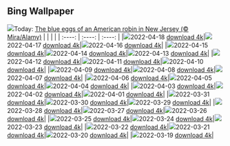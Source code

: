 ## Bing Wallpaper
![](./wallpaper/2022-04-18.jpg)Today: [The blue eggs of an American robin in New Jersey (© Mira/Alamy)](./wallpaper/2022-04-18.jpg)
|      |      |      |
| :----: | :----: | :----: |
|![](./wallpaper/2022-04-18_sm.jpg)2022-04-18 [download 4k](./wallpaper/2022-04-18.jpg)|![](./wallpaper/2022-04-17_sm.jpg)2022-04-17 [download 4k](./wallpaper/2022-04-17.jpg)|![](./wallpaper/2022-04-16_sm.jpg)2022-04-16 [download 4k](./wallpaper/2022-04-16.jpg)|
|![](./wallpaper/2022-04-15_sm.jpg)2022-04-15 [download 4k](./wallpaper/2022-04-15.jpg)|![](./wallpaper/2022-04-14_sm.jpg)2022-04-14 [download 4k](./wallpaper/2022-04-14.jpg)|![](./wallpaper/2022-04-13_sm.jpg)2022-04-13 [download 4k](./wallpaper/2022-04-13.jpg)|
|![](./wallpaper/2022-04-12_sm.jpg)2022-04-12 [download 4k](./wallpaper/2022-04-12.jpg)|![](./wallpaper/2022-04-11_sm.jpg)2022-04-11 [download 4k](./wallpaper/2022-04-11.jpg)|![](./wallpaper/2022-04-10_sm.jpg)2022-04-10 [download 4k](./wallpaper/2022-04-10.jpg)|
|![](./wallpaper/2022-04-09_sm.jpg)2022-04-09 [download 4k](./wallpaper/2022-04-09.jpg)|![](./wallpaper/2022-04-08_sm.jpg)2022-04-08 [download 4k](./wallpaper/2022-04-08.jpg)|![](./wallpaper/2022-04-07_sm.jpg)2022-04-07 [download 4k](./wallpaper/2022-04-07.jpg)|
|![](./wallpaper/2022-04-06_sm.jpg)2022-04-06 [download 4k](./wallpaper/2022-04-06.jpg)|![](./wallpaper/2022-04-05_sm.jpg)2022-04-05 [download 4k](./wallpaper/2022-04-05.jpg)|![](./wallpaper/2022-04-04_sm.jpg)2022-04-04 [download 4k](./wallpaper/2022-04-04.jpg)|
|![](./wallpaper/2022-04-03_sm.jpg)2022-04-03 [download 4k](./wallpaper/2022-04-03.jpg)|![](./wallpaper/2022-04-02_sm.jpg)2022-04-02 [download 4k](./wallpaper/2022-04-02.jpg)|![](./wallpaper/2022-04-01_sm.jpg)2022-04-01 [download 4k](./wallpaper/2022-04-01.jpg)|
|![](./wallpaper/2022-03-31_sm.jpg)2022-03-31 [download 4k](./wallpaper/2022-03-31.jpg)|![](./wallpaper/2022-03-30_sm.jpg)2022-03-30 [download 4k](./wallpaper/2022-03-30.jpg)|![](./wallpaper/2022-03-29_sm.jpg)2022-03-29 [download 4k](./wallpaper/2022-03-29.jpg)|
|![](./wallpaper/2022-03-28_sm.jpg)2022-03-28 [download 4k](./wallpaper/2022-03-28.jpg)|![](./wallpaper/2022-03-27_sm.jpg)2022-03-27 [download 4k](./wallpaper/2022-03-27.jpg)|![](./wallpaper/2022-03-26_sm.jpg)2022-03-26 [download 4k](./wallpaper/2022-03-26.jpg)|
|![](./wallpaper/2022-03-25_sm.jpg)2022-03-25 [download 4k](./wallpaper/2022-03-25.jpg)|![](./wallpaper/2022-03-24_sm.jpg)2022-03-24 [download 4k](./wallpaper/2022-03-24.jpg)|![](./wallpaper/2022-03-23_sm.jpg)2022-03-23 [download 4k](./wallpaper/2022-03-23.jpg)|
|![](./wallpaper/2022-03-22_sm.jpg)2022-03-22 [download 4k](./wallpaper/2022-03-22.jpg)|![](./wallpaper/2022-03-21_sm.jpg)2022-03-21 [download 4k](./wallpaper/2022-03-21.jpg)|![](./wallpaper/2022-03-20_sm.jpg)2022-03-20 [download 4k](./wallpaper/2022-03-20.jpg)|
|![](./wallpaper/2022-03-19_sm.jpg)2022-03-19 [download 4k](./wallpaper/2022-03-19.jpg)|